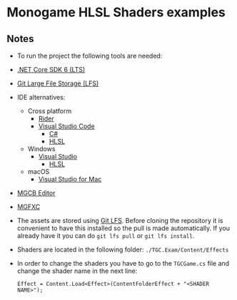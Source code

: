 # Monogame HLSL Shaders examples

## Notes

- To run the project the following tools are needed:

* [.NET Core SDK 6 (LTS)](https://docs.microsoft.com/dotnet/core/install/sdk)
* [Git Large File Storage (LFS)](https://git-lfs.github.com/)
* IDE alternatives:
  * Cross platform
    * [Rider](https://www.jetbrains.com/rider)
    * [Visual Studio Code](https://code.visualstudio.com)
      * [C#](https://marketplace.visualstudio.com/items?itemName=ms-dotnettools.csharp)
      * [HLSL](https://marketplace.visualstudio.com/items?itemName=TimGJones.hlsltools)
  * Windows
    * [Visual Studio](https://visualstudio.microsoft.com/es/vs)
      * [HLSL](https://marketplace.visualstudio.com/items?itemName=TimGJones.HLSLToolsforVisualStudio)
  * macOS
    * [Visual Studio for Mac](https://visualstudio.microsoft.com/es/vs/mac)
* [MGCB Editor](https://docs.monogame.net/articles/tools/mgcb_editor.html)
* [MGFXC](https://docs.monogame.net/articles/tools/mgfxc.html)

* The assets are stored using [Git LFS](https://git-lfs.github.com). Before cloning the repository it is convenient to have this installed so the pull is made automatically. If you already have it you can do `git lfs pull` or `git lfs install`.

- Shaders are located in the following folder: `./TGC.Exam/Content/Effects`
- In order to change the shaders you have to go to the `TGCGame.cs` file and change the shader name in the next line:

  `Effect = Content.Load<Effect>(ContentFolderEffect + "<SHADER NAME>");`
